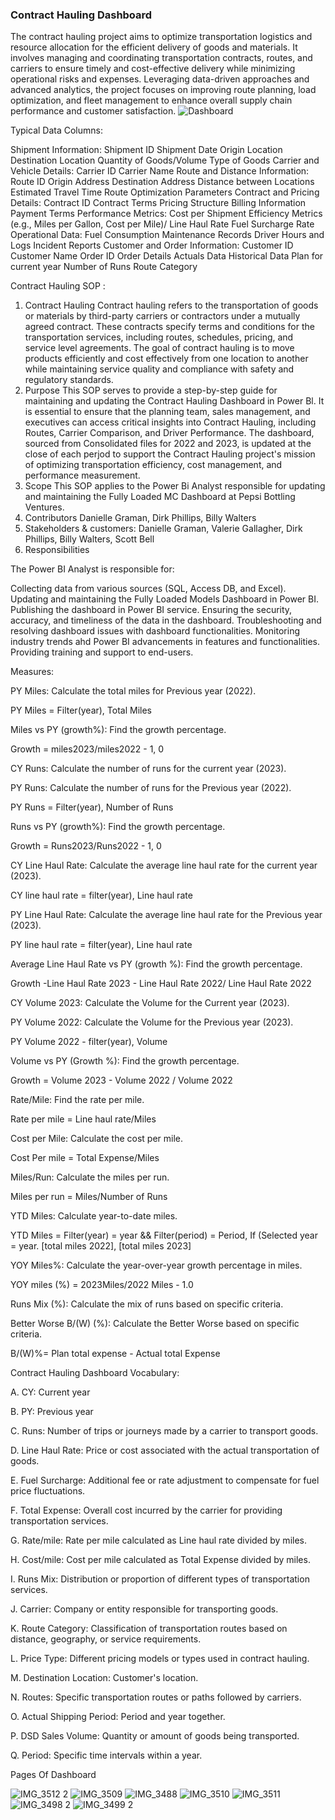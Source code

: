 ### Contract Hauling Dashboard
 The contract hauling project aims to optimize transportation logistics and resource allocation for the efficient delivery of goods and materials. It involves managing and coordinating transportation contracts, routes, and carriers to ensure timely and cost-effective delivery while minimizing operational risks and expenses. Leveraging data-driven approaches and advanced analytics, the project focuses on improving route planning, load optimization, and fleet management to enhance overall supply chain performance and customer satisfaction.
 ![Dashboard](https://github.com/mlmariscotes/Fleet-Management-Dashboard/assets/99033220/4e12c5a4-8bbe-4094-b02c-820c4e5005de)

Typical Data Columns:

Shipment Information:
Shipment ID
Shipment Date
Origin Location
Destination Location
Quantity of Goods/Volume 
Type of Goods
Carrier and Vehicle Details:
Carrier ID
Carrier Name
Route and Distance Information:
Route ID
Origin Address
Destination Address
Distance between Locations
Estimated Travel Time
Route Optimization Parameters
Contract and Pricing Details:
Contract ID
Contract Terms
Pricing Structure
Billing Information
Payment Terms
Performance Metrics:
Cost per Shipment
Efficiency Metrics (e.g., Miles per Gallon, Cost per Mile)/
Line Haul Rate
Fuel Surcharge Rate
Operational Data:
Fuel Consumption
Maintenance Records
Driver Hours and Logs
Incident Reports
Customer and Order Information:
Customer ID
Customer Name
Order ID
Order Details
Actuals Data
Historical Data
Plan for current year
Number of Runs
Route Category

Contract Hauling SOP :

1. Contract Hauling
Contract hauling refers to the transportation of goods or materials by third-party carriers or contractors under a mutually agreed contract. These contracts specify terms and conditions for the transportation services, including routes, schedules, pricing, and service level agreements.
The goal of contract hauling is to move products efficiently and cost effectively from one location to another while maintaining service quality and compliance with safety and regulatory standards.
2. Purpose
This SOP serves to provide a step-by-step guide for maintaining and updating the Contract Hauling Dashboard in Power Bl. It is essential to ensure that the planning team, sales management, and executives can access critical insights into Contract Hauling, including Routes, Carrier Comparison, and Driver Performance. The dashboard, sourced from Consolidated files for 2022 and 2023, is updated at the close of each perjod to support the Contract Hauling project's mission of optimizing transportation efficiency, cost management, and performance measurement.
3. Scope
This SOP applies to the Power Bi Analyst responsible for updating and maintaining the Fully Loaded MC Dashboard at Pepsi Bottling Ventures.
4. Contributors
Danielle Graman, Dirk Phillips, Billy Walters
5. Stakeholders & customers:
Danielle Graman, Valerie Gallagher, Dirk Phillips, Billy Walters, Scott Bell
6. Responsibilities
   
The Power BI Analyst is responsible for:

﻿﻿﻿Collecting data from various sources (SQL, Access DB, and Excel).
﻿﻿﻿Updating and maintaining the Fully Loaded Models Dashboard in Power BI.
﻿﻿﻿Publishing the dashboard in Power BI service.
﻿﻿﻿Ensuring the security, accuracy, and timeliness of the data in the dashboard.
﻿﻿﻿Troubleshooting and resolving dashboard issues with dashboard functionalities.
﻿﻿﻿Monitoring industry trends ahd Power BI advancements in features and functionalities.
﻿﻿﻿Providing training and support to end-users.



Measures:


PY Miles: Calculate the total miles for Previous year (2022).

PY Miles = Filter(year), Total Miles

Miles vs PY (growth%): Find the growth percentage.

Growth = miles2023/miles2022 - 1, 0

CY Runs: Calculate the number of runs for the current year (2023).

PY Runs: Calculate the number of runs for the Previous year (2022).

PY Runs = Filter(year), Number of Runs

Runs vs PY (growth%): Find the growth percentage.

Growth = Runs2023/Runs2022 - 1, 0

CY Line Haul Rate: Calculate the average line haul rate for the current year (2023).

CY line haul rate = filter(year), Line haul rate

PY Line Haul Rate: Calculate the average line haul rate for the Previous year (2023).

PY line haul rate = filter(year), Line haul rate

Average Line Haul Rate vs PY (growth %): Find the growth percentage.

Growth -Line Haul Rate 2023 - Line Haul Rate 2022/ Line Haul Rate 2022

CY Volume 2023: Calculate the Volume for the Current year (2023).

PY Volume 2022: Calculate the Volume for the Previous year (2023).

PY Volume 2022 - filter(year), Volume

Volume vs PY (Growth %): Find the growth percentage.

Growth = Volume 2023 - Volume 2022 / Volume 2022

Rate/Mile: Find the rate per mile.

Rate per mile = Line haul rate/Miles

Cost per Mile: Calculate the cost per mile.

Cost Per mile = Total Expense/Miles

Miles/Run: Calculate the miles per run.

Miles per run = Miles/Number of Runs

YTD Miles: Calculate year-to-date miles.

YTD Miles = Filter(year) = year && Filter(period) = Period, If (Selected year = year. [total miles 2022], [total miles 2023]

YOY Miles%: Calculate the year-over-year growth percentage in miles.

YOY miles (%) = 2023Miles/2022 Miles - 1.0

Runs Mix (%): Calculate the mix of runs based on specific criteria.

Better Worse B/(W) (%): Calculate the Better Worse based on specific criteria.

B/(W)%= Plan total expense - Actual total Expense


Contract Hauling Dashboard Vocabulary:

A. CY: Current year

B. PY: Previous year

C. Runs: Number of trips or journeys made by a carrier to transport goods.

D. Line Haul Rate: Price or cost associated with the actual transportation of goods.

E. Fuel Surcharge: Additional fee or rate adjustment to compensate for fuel price fluctuations.

F. Total Expense: Overall cost incurred by the carrier for providing transportation services.

G. Rate/mile: Rate per mile calculated as Line haul rate divided by miles.

H. Cost/mile: Cost per mile calculated as Total Expense divided by miles.

I. Runs Mix: Distribution or proportion of different types of transportation services.

J. Carrier: Company or entity responsible for transporting goods.

K. Route Category: Classification of transportation routes based on distance, geography, or service requirements.

L. Price Type: Different pricing models or types used in contract hauling.

M. Destination Location: Customer's location.

N. Routes: Specific transportation routes or paths followed by carriers.

O. Actual Shipping Period: Period and year together.

P. DSD Sales Volume: Quantity or amount of goods being transported.

Q. Period: Specific time intervals within a year.

Pages Of Dashboard

![IMG_3512 2](https://github.com/Honey-Dandwani/Contract-Hauling-Dashboard---3PL-Third-Party-Drivers/assets/89872022/da796ffe-5b07-4613-b0ea-13bc1960e02f)
![IMG_3509](https://github.com/Honey-Dandwani/Contract-Hauling-Dashboard---3PL-Third-Party-Drivers/assets/89872022/f778e45a-ca00-4eec-a2dd-65d8b2d01482)
![IMG_3488](https://github.com/Honey-Dandwani/Contract-Hauling-Dashboard---3PL-Third-Party-Drivers/assets/89872022/b2ec255e-2414-4697-9dba-e59c4ccb1b8e)
![IMG_3510](https://github.com/Honey-Dandwani/Contract-Hauling-Dashboard---3PL-Third-Party-Drivers/assets/89872022/e0bd80b4-5f37-4068-9040-9f56533937dc)
![IMG_3511](https://github.com/Honey-Dandwani/Contract-Hauling-Dashboard---3PL-Third-Party-Drivers/assets/89872022/290f3f14-4a86-44aa-9eaa-71a750e4c2ef)
![IMG_3498 2](https://github.com/Honey-Dandwani/Contract-Hauling-Dashboard---3PL-Third-Party-Drivers/assets/89872022/733a7c66-2df0-453f-879e-4cfe2e881aa5)
![IMG_3499 2](https://github.com/Honey-Dandwani/Contract-Hauling-Dashboard---3PL-Third-Party-Drivers/assets/89872022/16c878e4-a38a-47c1-afe8-d6150ac0478c)




